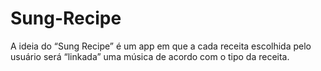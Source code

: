 # Sung-Recipe
A ideia do “Sung Recipe” é um app em que a cada receita escolhida pelo usuário será “linkada” uma música de acordo com o tipo da receita.
